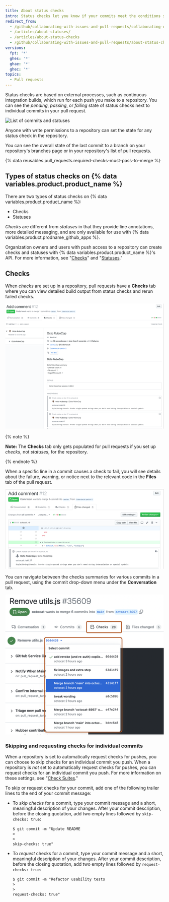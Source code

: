 ```yaml
---
title: About status checks
intro: Status checks let you know if your commits meet the conditions set for the repository you're contributing to.
redirect_from:
  - /github/collaborating-with-issues-and-pull-requests/collaborating-on-repositories-with-code-quality-features/about-status-checks
  - /articles/about-statuses/
  - /articles/about-status-checks
  - /github/collaborating-with-issues-and-pull-requests/about-status-checks
versions:
  fpt: '*'
  ghes: '*'
  ghae: '*'
  ghec: '*'
topics:
  - Pull requests
---
```


Status checks are based on external processes, such as continuous integration builds, which run for each push you make to a repository. You can see the *pending*, *passing*, or *failing* state of status checks next to individual commits in your pull request.

![List of commits and statuses](/assets/images/help/pull_requests/commit-list-statuses.png)

Anyone with write permissions to a repository can set the state for any status check in the repository.

You can see the overall state of the last commit to a branch on your repository's branches page or in your repository's list of pull requests.

{% data reusables.pull_requests.required-checks-must-pass-to-merge %}

## Types of status checks on {% data variables.product.product_name %}

There are two types of status checks on {% data variables.product.product_name %}:

- Checks
- Statuses

_Checks_ are different from _statuses_ in that they provide line annotations, more detailed messaging, and are only available for use with {% data variables.product.prodname_github_apps %}.

Organization owners and users with push access to a repository can create checks and statuses with {% data variables.product.product_name %}'s API. For more information, see "[Checks](/rest/reference/checks)" and "[Statuses](/rest/reference/repos#statuses)."

## Checks

When _checks_ are set up in a repository, pull requests have a **Checks** tab where you can view detailed build output from status checks and rerun failed checks.

![Status checks within a pull request](/assets/images/help/pull_requests/checks.png)

{% note %}

**Note:** The **Checks** tab only gets populated for pull requests if you set up _checks_, not _statuses_, for the repository.

{% endnote %}

When a specific line in a commit causes a check to fail, you will see details about the failure, warning, or notice next to the relevant code in the **Files** tab of the pull request.

![Details of a status check](/assets/images/help/pull_requests/checks-detailed.png)

You can navigate between the checks summaries for various commits in a pull request, using the commit drop-down menu under the **Conversation** tab.

![Check summaries for different commits in a drop-down menu](/assets/images/help/pull_requests/checks-summary-for-various-commits.png)

### Skipping and requesting checks for individual commits

When a repository is set to automatically request checks for pushes, you can choose to skip checks for an individual commit you push. When a repository is _not_ set to  automatically request checks for pushes, you can request checks for an individual commit you push. For more information on these settings, see "[Check Suites](/rest/reference/checks#update-repository-preferences-for-check-suites)."

To skip or request checks for your commit, add one of the following trailer lines to the end of your commit message:

- To _skip checks_ for a commit, type your commit message and a short, meaningful description of your changes. After your commit description, before the closing quotation, add two empty lines followed by `skip-checks: true`:
  ```shell
  $ git commit -m "Update README
  >
  >
  skip-checks: true"
  ```
- To _request_ checks for a commit, type your commit message and a short, meaningful description of your changes. After your commit description, before the closing quotation, add two empty lines followed by `request-checks: true`:
  ```shell
  $ git commit -m "Refactor usability tests
  >
  >
  request-checks: true"
  ```
